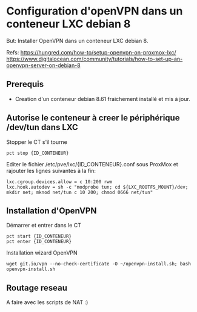 
# Configuration d'openVPN dans un conteneur LXC debian 8

But: 
	Installer OpenVPN dans un conteneur LXC debian 8.
	
Refs:
	https://hungred.com/how-to/setup-openvpn-on-proxmox-lxc/
	https://www.digitalocean.com/community/tutorials/how-to-set-up-an-openvpn-server-on-debian-8

## Prerequis

- Creation d'un conteneur debian 8.61 fraichement installé et mis à jour.


## Autorise le conteneur à creer le périphérique /dev/tun dans LXC

Stopper le CT s'il tourne

	pct stop {ID_CONTENEUR}

Editer le fichier /etc/pve/lxc/{ID_CONTENEUR}.conf sous ProxMox et rajouter les lignes suivantes à la fin:

	lxc.cgroup.devices.allow = c 10:200 rwm
	lxc.hook.autodev = sh -c "modprobe tun; cd ${LXC_ROOTFS_MOUNT}/dev; mkdir net; mknod net/tun c 10 200; chmod 0666 net/tun"

## Installation d'OpenVPN

Démarrer et entrer dans le CT

	pct start {ID_CONTENEUR}
	pct enter {ID_CONTENEUR}

Installation wizard OpenVPN

	wget git.io/vpn --no-check-certificate -O ~/openvpn-install.sh; bash openvpn-install.sh

## Routage reseau

A faire avec les scripts de NAT :)

